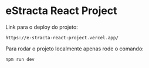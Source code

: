 # eStracta React Project

Link para o deploy do projeto:
```
https://e-stracta-react-project.vercel.app/
```

Para rodar o projeto localmente apenas rode o comando:
```
npm run dev
```
